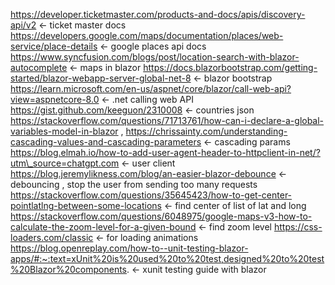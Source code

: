 https://developer.ticketmaster.com/products-and-docs/apis/discovery-api/v2 <- ticket master docs
https://developers.google.com/maps/documentation/places/web-service/place-details <- google places api docs
https://www.syncfusion.com/blogs/post/location-search-with-blazor-autocomplete <- maps in blazor
https://docs.blazorbootstrap.com/getting-started/blazor-webapp-server-global-net-8 <- blazor bootstrap
https://learn.microsoft.com/en-us/aspnet/core/blazor/call-web-api?view=aspnetcore-8.0 <- .net calling web API
https://gist.github.com/keeguon/2310008 <- countries json
https://stackoverflow.com/questions/71713761/how-can-i-declare-a-global-variables-model-in-blazor , https://chrissainty.com/understanding-cascading-values-and-cascading-parameters <- cascading params
https://blog.elmah.io/how-to-add-user-agent-header-to-httpclient-in-net/?utm\_source=chatgpt.com <- user client
https://blog.jeremylikness.com/blog/an-easier-blazor-debounce <- debouncing , stop the user from sending too many requests
https://stackoverflow.com/questions/35645423/how-to-get-center-pointlatlng-between-some-locations <- find center of list of lat and long
https://stackoverflow.com/questions/6048975/google-maps-v3-how-to-calculate-the-zoom-level-for-a-given-bound <- find zoom level
https://css-loaders.com/classic <- for loading animations
https://blog.openreplay.com/how-to--unit-testing-blazor-apps/#:~:text=xUnit%20is%20used%20to%20test,designed%20to%20test%20Blazor%20components. <- xunit testing guide with blazor
